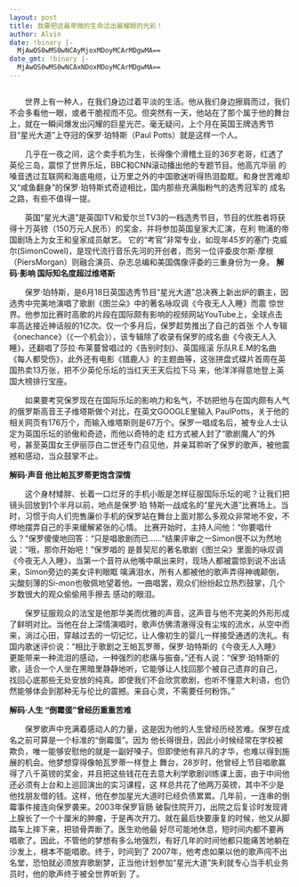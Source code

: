 ```yaml
---
layout: post
title: 我要把这最卑微的生命活出最耀眼的光彩！
author: Alvin
date: !binary |-
  MjAwOS0wMS0wNCAyMjoxMDoyMCArMDgwMA==
date_gmt: !binary |-
  MjAwOS0wMS0wNCAxNDoxMDoyMCArMDgwMA==
---
```

<p align="center"><img src="http://img1.qq.com/ent/pics/5188/5188725.jpg" onclick="zoom(this)" onload="attachimg(this, 'load')" alt="" border="0" />

　　世界上有一种人，在我们身边过着平淡的生活。他从我们身边擦肩而过，我们不会多看他一眼，或者干脆视而不见。但突然有一天，他站在了那个属于他的舞台
上，就在一瞬间爆发出闪耀的巨星光芒。毫无疑问，上个月在英国王牌选秀节目“星光大道”上夺冠的保罗·珀特斯（Paul Potts）就是这样一个人。


　　几乎在一夜之间，这个卖手机为生，长得像个滑稽土豆的36岁老哥，红透了英伦三岛，震惊了世界乐坛，BBC和CNN滚动播出他的专题节目。他高亢华丽
的嗓音透过互联网和海底电缆，让万里之外的中国歌迷听得热泪盈眶。和身世苦难却又“咸鱼翻身”的保罗·珀特斯式奇迹相比，国内那些充满脂粉气的选秀冠军的
成名之路，有些不值得一提。


　　英国“星光大道”是英国ITV和爱尔兰TV3的一档选秀节目，节目的优胜者将获得十万英镑（150万元人民币）的奖金，并将参加英国皇家大汇演，在利
物浦的帝国剧场上为女王和皇家成员献艺。
它的“考官”非常专业，如现年45岁的塞门·克威尔(SimonCowel)，是现代流行音乐先河的开创者，而另一位评委皮尔斯·摩根
（PiersMorgan）则融合演员、杂志总编和美国偶像评委的三重身份为一身。
<strong>解码·影响 国际知名度超过维塔斯</strong>


　　保罗·珀特斯，是6月18日英国选秀节目“星光大道”总决赛上新出炉的霸主，因选秀中完美地演唱了歌剧《图兰朵》中的著名咏叹调《今夜无人入睡》而震
惊世界。他参加比赛时高歌的片段在国际颇有影响的视频网站YouTube上，全球点击率高达接近神话般的1亿次。仅一个多月后，保罗趁势推出了自己的首张
个人专辑《onechance》（《一个机会》），该专辑除了收录有保罗的成名曲《今夜无人入睡》，还翻唱了莎拉·布莱蔓曾唱过的《告别时刻》、英国摇滚
乐队R.E.M的名曲《每人都受伤》，此外还有电影《猎鹿人》的主题曲等，这张拼盘式碟片首周在英国热卖13万张，把不少英伦乐坛的当红天王天后拉下马
来，他洋洋得意地登上英国大榜排行宝座。


　　如果要考究保罗现在在国际乐坛的影响力和名气，不妨把他与在国内颇有人气的俄罗斯高音王子维塔斯做个对比，在英文GOOGLE里输入
PaulPotts，关于他的相关网页有176万个，而输入维塔斯则是67万个。保罗一唱成名后，被专业人士认定为英国乐坛的骄傲和奇迹，而他以奇特的走
红方式被人封了“歌剧魔人”的外号，甚至英国女王伊丽莎白二世还专门召见他，并亲耳聆听了保罗的歌声，被他震撼和感动，当众鼓掌不止。


<strong>解码·声音 他比帕瓦罗蒂更饱含深情</strong>


<strong>　　</strong>这个身材矮胖、长着一口烂牙的手机小贩是怎样征服国际乐坛的呢？让我们把镜头回放到1个半月以前，地点是保罗·珀
特斯一战成名的“星光大道”比赛场上。当时，习惯于向人们兜售廉价手机的保罗站在舞台上面对那么多观众非常地不安，不停地摆弄自己的手来缓解紧张的心情。
比赛开始时，主持人问他：“你要唱什么？”保罗傻傻地回答：“只是唱歌剧而已……”结果评审之一Simon很不以为然地说：“哦，那你开始吧！”保罗唱的
是普契尼的著名歌剧《图兰朵》里面的咏叹调《今夜无人入睡》，当第一个音符从他嘴中飙出来时，现场人都被震惊到说不出话来，Simon旁边的美女评判眼眶
噙满泪水，所有人都被他的歌声弄得神魂颠倒，尖酸刻薄的Si-mon也敬佩地望着他。一曲唱罢，观众们纷纷起立热烈鼓掌，几个岁数很大的观众偷偷用手擦去
感动的眼泪。


　　保罗征服观众的法宝是他那华美而优雅的声音，这声音与他不完美的外形形成了鲜明对比。当他在台上深情演唱时，歌声仿佛清澈得没有尘埃的流水，从空中而
来，淌过心田，穿越过去的一切记忆，让人像初生的婴儿一样接受通透的洗礼。有国内歌迷评价说：“相比于歌剧之王帕瓦罗蒂，保罗·珀特斯的《今夜无人入睡》
更能带来一种流泪的感动，一种强烈的悲痛与振奋。”还有人说：“保罗·珀特斯的歌，适合一个人坐在黑暗里静静地听，它能够让人找回那个被自己遗弃的自己，
找回心底那些无处安放的纯真。即使我们不会欣赏歌剧，也听不懂意大利语，也仍然能够体会到那种无与伦比的震撼。来自心灵，不需要任何粉饰。”


<strong>解码·人生 “倒霉蛋”曾经历重重苦难</strong>


<strong>　　</strong>保罗歌声中充满着感动人的力量，这是因为他的人生曾经历经苦难。保罗在成名之前可算是一个标准的“倒霉蛋”。因为
他长得很丑，因此小时候经常在学校被欺负，唯一能够安慰他的就是一副好嗓子。但即使他有非凡的才华，也难以得到施展的机会。他梦想穿得像帕瓦罗蒂一样登上
舞台，28岁时，他曾经上节目唱歌赢得了八千英镑的奖金，并且把这些钱花在去意大利学歌剧训练课上面，由于中间他还必须有上台和上巡回演出的实习课程，这
样总共花了他两万英镑，其中不少是他找朋友借的钱。这样，他在参加星光大道时已经负债累累。几年前，一连串的倒霉事件接连向保罗袭来。2003年保罗盲肠
破裂住院开刀，出院之后复诊时发现肾上腺长了一个十厘米的肿瘤，于是再次开刀。就在最后快要康复的时候，他又从脚踏车上摔下来，把锁骨弄断了。医生劝他最
好尽可能地休息，短时间内都不要再唱歌了。因此，不管他的梦想有多么地强烈，有好几年的时间他都只能痛苦地躺在沙发上，根本不能唱歌。终于，时间到了
2007年，他考虑如果以他的歌声闯不出名堂，恐怕就必须放弃歌剧梦，正当他计划参加“星光大道”失利就专心当手机业务员时，他的歌声终于被全世界听到
了。
